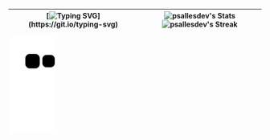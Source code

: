 | [![Typing SVG](https://readme-typing-svg.demolab.com?font=Iosevka&size=49&duration=1000&color=E6EDF3&center=true&vCenter=true&multiline=true&repeat=false&width=1000&height=1000&separator=%3C&lines=fn+main()%3C%7B%3C%E3%85%A4%E3%85%A4println!(%22Welcome...%22);%3C%7D)](https://git.io/typing-svg) | ![psallesdev's Stats](https://github-readme-stats.vercel.app/api?username=psallesdev&theme=nord&show_icons=true&hide_border=true&count_private=true) ![psallesdev's Streak](https://github-readme-streak-stats.herokuapp.com/?user=psallesdev&theme=nord&hide_border=true) |
|--|--|

![snake gif](https://github.com/PSalleSDev/PSalleSDev/blob/output/github-contribution-grid-snake.svg)
